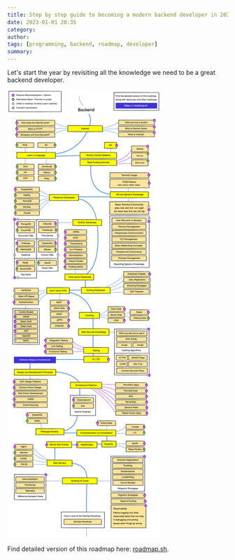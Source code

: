 ```yaml
---
title: Step by step guide to becoming a modern backend developer in 2023
date: 2023-01-01 20:35
category: 
author: 
tags: [programming, backend, roadmap, developer]
summary:
---
```


Let's start the year by revisiting all the knowledge we need to be a great backend developer.

![Backend developer roadmap](/assets/images/2023/01/backend.jpg)

Find detailed version of this roadmap here: [roadmap.sh](**https://roadmap.sh/backend*).